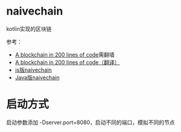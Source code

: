 # naivechain
kotlin实现的区块链

参考：

- [A blockchain in 200 lines of code](https://medium.com/@lhartikk/a-blockchain-in-200-lines-of-code-963cc1cc0e54)需翻墙
- [A blockchain in 200 lines of code（翻译）](http://blog.jobbole.com/110860/)
- [js版naivechain](https://github.com/lhartikk/naivechain)
- [Java版naivechain](https://github.com/sunysen/naivechain)


# 启动方式

启动参数添加 -Dserver.port=8080，启动不同的端口，模拟不同的节点